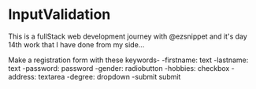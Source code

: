 # InputValidation
This is a fullStack web development journey with @ezsnippet and it's day 14th work that I have done from my side...

Make a registration form with these keywords-
                               -firstname: text
                               -lastname: text
                               -password: password
                               -gender: radiobutton
                               -hobbies: checkbox
                               -address: textarea
                               -degree: dropdown
                               -submit submit
